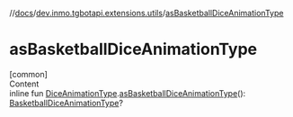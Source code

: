 //[docs](../../index.md)/[dev.inmo.tgbotapi.extensions.utils](index.md)/[asBasketballDiceAnimationType](as-basketball-dice-animation-type.md)



# asBasketballDiceAnimationType  
[common]  
Content  
inline fun [DiceAnimationType](../dev.inmo.tgbotapi.types.dice/-dice-animation-type/index.md).[asBasketballDiceAnimationType](as-basketball-dice-animation-type.md)(): [BasketballDiceAnimationType](../dev.inmo.tgbotapi.types.dice/-basketball-dice-animation-type/index.md)?  



